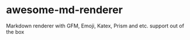 # awesome-md-renderer
Markdown renderer with GFM, Emoji, Katex, Prism and etc. support out of the box
